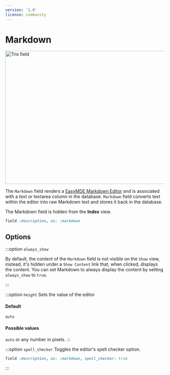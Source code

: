 ```yaml
---
version: '1.0'
license: community
---
```


# Markdown

<Image src="/assets/img/fields/markdown.jpg" width="906" height="421" alt="Trix field" />

The `Markdown` field renders a [EasyMDE Markdown Editor](https://github.com/Ionaru/easy-markdown-editor) and is associated with a text or textarea column in the database.
`Markdown` field converts text within the editor into raw Markdown text and stores it back in the database.

The Markdown field is hidden from the **Index** view.


```ruby
field :description, as: :markdown
```

## Options

:::option `always_show`

By default, the content of the `Markdown` field is not visible on the `Show` view, instead, it's hidden under a `Show Content` link that, when clicked, displays the content. You can set Markdown to always display the content by setting `always_show` to `true`.

<!-- @include: ./../common/default_boolean_false.md-->
:::

:::option `height`
Sets the value of the editor

#### Default

`auto`


#### Possible values

`auto` or any number in pixels.
:::

:::option `spell_checker`
Toggles the editor's spell checker option.

```ruby
field :description, as: :markdown, spell_checker: true
```

<!-- @include: ./../common/default_boolean_false.md-->
:::

<!-- ## Enable spell checker -->

